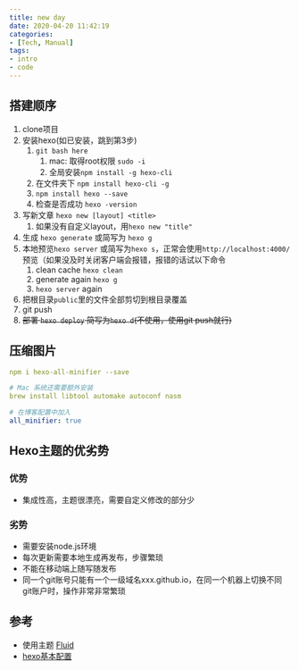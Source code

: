 ```yaml
---
title: new day
date: 2020-04-20 11:42:19
categories:
- [Tech, Manual]
tags:
- intro
- code
---
```


## 搭建顺序

1. clone项目
2. 安装hexo(如已安装，跳到第3步)
   1. `git bash here`
      1. mac: 取得root权限 `sudo -i`
      2. 全局安装`npm install -g hexo-cli`
   2. 在文件夹下 `npm install hexo-cli -g`
   3. `npm install hexo --save`
   4. 检查是否成功 `hexo -version`
3. 写新文章 `hexo new [layout] <title>`
   1. 如果没有自定义layout，用`hexo new "title"`
4. 生成 `hexo generate` 或简写为 `hexo g`
5. 本地预览`hexo server`  或简写为`hexo s`，正常会使用`http://localhost:4000/`预览（如果没及时关闭客户端会报错，报错的话试以下命令
   1. clean cache `hexo clean`
   2. generate again `hexo g`
   3. `hexo server` again
6. 把根目录`public`里的文件全部剪切到根目录覆盖
7. git push
8. ~~部署 `hexo deploy` 简写为`hexo d`(不使用，使用git push就行)~~

## 压缩图片

```yaml
npm i hexo-all-minifier --save

# Mac 系统还需要额外安装
brew install libtool automake autoconf nasm

# 在博客配置中加入
all_minifier: true
```



## Hexo主题的优劣势

### 优势

- 集成性高，主题很漂亮，需要自定义修改的部分少

### 劣势

- 需要安装node.js环境
- 每次更新需要本地生成再发布，步骤繁琐
- 不能在移动端上随写随发布
- 同一个git账号只能有一个一级域名xxx.github.io，在同一个机器上切换不同git账户时，操作非常非常繁琐

## 参考

- 使用主题 [Fluid]([https://hexo.fluid-dev.com/docs/guide/#%E5%BF%85%E8%A6%81%E7%9A%84%E9%85%8D%E7%BD%AE](https://hexo.fluid-dev.com/docs/guide/#必要的配置))
- [hexo基本配置](https://hexo.io/zh-cn/docs/commands)